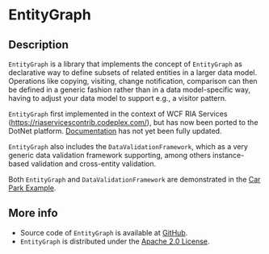 # EntityGraph 

## Description
`EntityGraph` is a library that implements the concept of `EntityGraph` as declarative way to define subsets of related entities in a larger data model. Operations like copying, visiting, change notification, comparison can then be defined in a generic fashion rather than in a data model-specific way, having to adjust your data model to support e.g., a visitor pattern.

`EntityGraph` first implemented in the context of WCF RIA Services (https://riaservicescontrib.codeplex.com/), but has now been ported to the DotNet platform. [Documentation](https://github.com/merijndejonge/entitygraph/wiki) has not yet been fully updated.

`EntityGraph` also includes the `DataValidationFramework`, which as a very generic data validation framework supporting, among others instance-based validation and cross-entity validation. 

Both `EntityGraph` and `DataValidationFramework` are demonstrated in the [Car Park Example](https://github.com/merijndejonge/entitygraph/wiki/EntityGraphCarParkExample).

## More info
* Source code of `EntityGraph` is available at [GitHub](https://github.com/merijndejonge/entitygraph). 
* `EntityGraph` is distributed under the [Apache 2.0 License](https://github.com/merijndejonge/entitygraph/blob/master/LICENSE).

